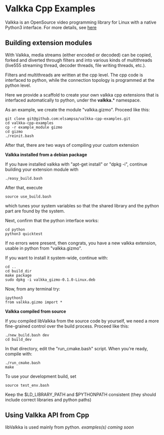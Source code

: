 # Valkka Cpp Examples

Valkka is an OpenSource video programming library for Linux with a native Python3 interface.  For more details, see [here](https://elsampsa.github.io/valkka-examples/)

## Building extension modules

With Valkka, media streams (either encoded or decoded) can be copied, forked and diverted through filters and into various kinds of multithreads (live555 streaming thread, decoder threads, file writing threads, etc.).

Filters and multithreads are written at the cpp level.  The cpp code is interfaced to python, while the connection topology is programmed at the python level.

Here we provide a scaffold to create your own valkka cpp extensions that is interfaced automatically to python, under the **valkka.*** namespace.

As an example, we create the module "valkka.gizmo".  Proceed like this:

    git clone git@github.com:elsampsa/valkka-cpp-examples.git
    cd valkka-cpp-examples
    cp -r example_module gizmo
    cd gizmo
    ./reinit.bash

After that, there are two ways of compiling your custom extension
    
**Valkka installed from a debian package**

If you have installed valkka with "apt-get install" or "dpkg -i", continue building your extension module with

    ./easy_build.bash
    
After that, execute

    source use_build.bash
    
which tunes your system variables so that the shared library and the python part are found by the system.
    
Next, confirm that the python interface works:

    cd python
    python3 quicktest

If no errors were present, then congrats, you have a new valkka extension, usable in python from "valkka.gizmo".

If you want to install it system-wide, continue with:

    cd ..
    cd build_dir
    make package
    sudo dpkg -i valkka_gizmo-0.1.0-Linux.deb
    
Now, from any terminal try:

    ipython3
    from valkka.gizmo import *
    
**Valkka compiled from source**

If you compiled libValkka from the source code by yourself, we need a more fine-grained control over the build process.  Proceed like this:

    ./new_build.bash dev
    cd build_dev
    
In that directory, edit the "run_cmake.bash" script.  When you're ready, compile with:

    ./run_cmake.bash
    make
    
To use your development build, set 

    source test_env.bash
    
Keep the $LD_LIBRARY_PATH and $PYTHONPATH consistent (they should include correct libraries and python paths)

    
## Using Valkka API from Cpp

libValkka is used mainly from python.  *examples(s) coming soon*


